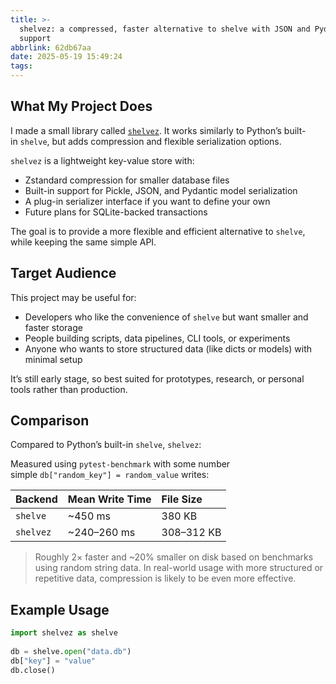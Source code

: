 ```yaml
---
title: >-
  shelvez: a compressed, faster alternative to shelve with JSON and Pydantic
  support
abbrlink: 62db67aa
date: 2025-05-19 15:49:24
tags:
---
```


## What My Project Does

I made a small library called [`shelvez`](https://github.com/touxiaoling/shelvez). It works similarly to Python’s built-in `shelve`, but adds compression and flexible serialization options.

`shelvez` is a lightweight key-value store with:

* Zstandard compression for smaller database files
* Built-in support for Pickle, JSON, and Pydantic model serialization
* A plug-in serializer interface if you want to define your own
* Future plans for SQLite-backed transactions

The goal is to provide a more flexible and efficient alternative to `shelve`, while keeping the same simple API.

## Target Audience

This project may be useful for:

* Developers who like the convenience of `shelve` but want smaller and faster storage
* People building scripts, data pipelines, CLI tools, or experiments
* Anyone who wants to store structured data (like dicts or models) with minimal setup

It’s still early stage, so best suited for prototypes, research, or personal tools rather than production.

## Comparison

Compared to Python’s built-in `shelve`, `shelvez`:

Measured using `pytest-benchmark` with some number simple `db["random_key"] = random_value` writes:

|Backend|Mean Write Time|File Size|
|:-|:-|:-|
|`shelve`|\~450 ms|380 KB|
|`shelvez`|\~240–260 ms|308–312 KB|

>Roughly 2× faster and \~20% smaller on disk based on benchmarks using random string data. In real-world usage with more structured or repetitive data, compression is likely to be even more effective.

## Example Usage

```python
import shelvez as shelve
        
db = shelve.open("data.db")
db["key"] = "value"
db.close()
```